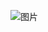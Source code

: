 ![图片](https://user-images.githubusercontent.com/38878365/195585531-69c30d7a-790a-42ca-9b68-11003a428cbb.png)


          
          
          
          
          
          
          
          
          
          
          
